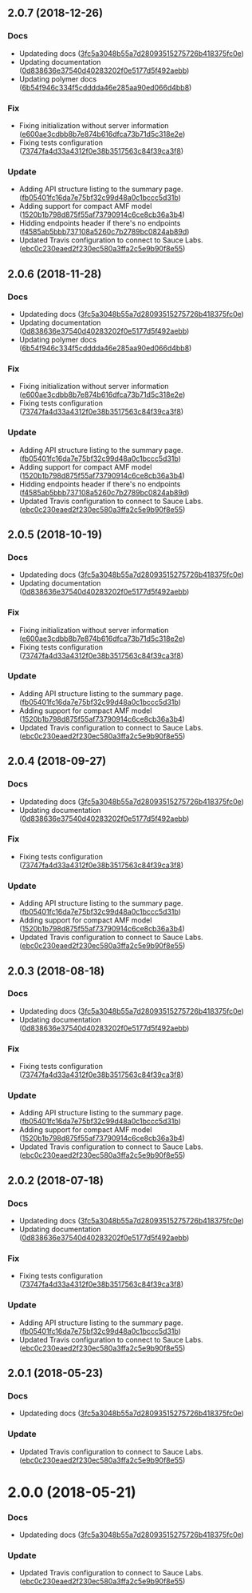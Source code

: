 <a name="2.0.7"></a>
## 2.0.7 (2018-12-26)


### Docs

* Updateding docs ([3fc5a3048b55a7d28093515275726b418375fc0e](https://github.com/advanced-rest-client/api-summary/commit/3fc5a3048b55a7d28093515275726b418375fc0e))
* Updating documentation ([0d838636e37540d40283202f0e5177d5f492aebb](https://github.com/advanced-rest-client/api-summary/commit/0d838636e37540d40283202f0e5177d5f492aebb))
* Updating polymer docs ([6b54f946c334f5cdddda46e285aa90ed066d4bb8](https://github.com/advanced-rest-client/api-summary/commit/6b54f946c334f5cdddda46e285aa90ed066d4bb8))

### Fix

* Fixing initialization without server information ([e600ae3cdbb8b7e874b616dfca73b71d5c318e2e](https://github.com/advanced-rest-client/api-summary/commit/e600ae3cdbb8b7e874b616dfca73b71d5c318e2e))
* Fixing tests configuration ([73747fa4d33a4312f0e38b3517563c84f39ca3f8](https://github.com/advanced-rest-client/api-summary/commit/73747fa4d33a4312f0e38b3517563c84f39ca3f8))

### Update

* Adding API structure listing to the summary page. ([fb05401fc16da7e75bf32c99d48a0c1bccc5d31b](https://github.com/advanced-rest-client/api-summary/commit/fb05401fc16da7e75bf32c99d48a0c1bccc5d31b))
* Adding support for compact AMF model ([1520b1b798d875f55af73790914c6ce8cb36a3b4](https://github.com/advanced-rest-client/api-summary/commit/1520b1b798d875f55af73790914c6ce8cb36a3b4))
* Hidding endpoints header if there's no endpoints ([f4585ab5bbb737108a5260c7b2789bc0824ab89d](https://github.com/advanced-rest-client/api-summary/commit/f4585ab5bbb737108a5260c7b2789bc0824ab89d))
* Updated Travis configuration to connect to Sauce Labs. ([ebc0c230eaed2f230ec580a3ffa2c5e9b90f8e55](https://github.com/advanced-rest-client/api-summary/commit/ebc0c230eaed2f230ec580a3ffa2c5e9b90f8e55))



<a name="2.0.6"></a>
## 2.0.6 (2018-11-28)


### Docs

* Updateding docs ([3fc5a3048b55a7d28093515275726b418375fc0e](https://github.com/advanced-rest-client/api-summary/commit/3fc5a3048b55a7d28093515275726b418375fc0e))
* Updating documentation ([0d838636e37540d40283202f0e5177d5f492aebb](https://github.com/advanced-rest-client/api-summary/commit/0d838636e37540d40283202f0e5177d5f492aebb))
* Updating polymer docs ([6b54f946c334f5cdddda46e285aa90ed066d4bb8](https://github.com/advanced-rest-client/api-summary/commit/6b54f946c334f5cdddda46e285aa90ed066d4bb8))

### Fix

* Fixing initialization without server information ([e600ae3cdbb8b7e874b616dfca73b71d5c318e2e](https://github.com/advanced-rest-client/api-summary/commit/e600ae3cdbb8b7e874b616dfca73b71d5c318e2e))
* Fixing tests configuration ([73747fa4d33a4312f0e38b3517563c84f39ca3f8](https://github.com/advanced-rest-client/api-summary/commit/73747fa4d33a4312f0e38b3517563c84f39ca3f8))

### Update

* Adding API structure listing to the summary page. ([fb05401fc16da7e75bf32c99d48a0c1bccc5d31b](https://github.com/advanced-rest-client/api-summary/commit/fb05401fc16da7e75bf32c99d48a0c1bccc5d31b))
* Adding support for compact AMF model ([1520b1b798d875f55af73790914c6ce8cb36a3b4](https://github.com/advanced-rest-client/api-summary/commit/1520b1b798d875f55af73790914c6ce8cb36a3b4))
* Hidding endpoints header if there's no endpoints ([f4585ab5bbb737108a5260c7b2789bc0824ab89d](https://github.com/advanced-rest-client/api-summary/commit/f4585ab5bbb737108a5260c7b2789bc0824ab89d))
* Updated Travis configuration to connect to Sauce Labs. ([ebc0c230eaed2f230ec580a3ffa2c5e9b90f8e55](https://github.com/advanced-rest-client/api-summary/commit/ebc0c230eaed2f230ec580a3ffa2c5e9b90f8e55))



<a name="2.0.5"></a>
## 2.0.5 (2018-10-19)


### Docs

* Updateding docs ([3fc5a3048b55a7d28093515275726b418375fc0e](https://github.com/advanced-rest-client/api-summary/commit/3fc5a3048b55a7d28093515275726b418375fc0e))
* Updating documentation ([0d838636e37540d40283202f0e5177d5f492aebb](https://github.com/advanced-rest-client/api-summary/commit/0d838636e37540d40283202f0e5177d5f492aebb))

### Fix

* Fixing initialization without server information ([e600ae3cdbb8b7e874b616dfca73b71d5c318e2e](https://github.com/advanced-rest-client/api-summary/commit/e600ae3cdbb8b7e874b616dfca73b71d5c318e2e))
* Fixing tests configuration ([73747fa4d33a4312f0e38b3517563c84f39ca3f8](https://github.com/advanced-rest-client/api-summary/commit/73747fa4d33a4312f0e38b3517563c84f39ca3f8))

### Update

* Adding API structure listing to the summary page. ([fb05401fc16da7e75bf32c99d48a0c1bccc5d31b](https://github.com/advanced-rest-client/api-summary/commit/fb05401fc16da7e75bf32c99d48a0c1bccc5d31b))
* Adding support for compact AMF model ([1520b1b798d875f55af73790914c6ce8cb36a3b4](https://github.com/advanced-rest-client/api-summary/commit/1520b1b798d875f55af73790914c6ce8cb36a3b4))
* Updated Travis configuration to connect to Sauce Labs. ([ebc0c230eaed2f230ec580a3ffa2c5e9b90f8e55](https://github.com/advanced-rest-client/api-summary/commit/ebc0c230eaed2f230ec580a3ffa2c5e9b90f8e55))



<a name="2.0.4"></a>
## 2.0.4 (2018-09-27)


### Docs

* Updateding docs ([3fc5a3048b55a7d28093515275726b418375fc0e](https://github.com/advanced-rest-client/api-summary/commit/3fc5a3048b55a7d28093515275726b418375fc0e))
* Updating documentation ([0d838636e37540d40283202f0e5177d5f492aebb](https://github.com/advanced-rest-client/api-summary/commit/0d838636e37540d40283202f0e5177d5f492aebb))

### Fix

* Fixing tests configuration ([73747fa4d33a4312f0e38b3517563c84f39ca3f8](https://github.com/advanced-rest-client/api-summary/commit/73747fa4d33a4312f0e38b3517563c84f39ca3f8))

### Update

* Adding API structure listing to the summary page. ([fb05401fc16da7e75bf32c99d48a0c1bccc5d31b](https://github.com/advanced-rest-client/api-summary/commit/fb05401fc16da7e75bf32c99d48a0c1bccc5d31b))
* Adding support for compact AMF model ([1520b1b798d875f55af73790914c6ce8cb36a3b4](https://github.com/advanced-rest-client/api-summary/commit/1520b1b798d875f55af73790914c6ce8cb36a3b4))
* Updated Travis configuration to connect to Sauce Labs. ([ebc0c230eaed2f230ec580a3ffa2c5e9b90f8e55](https://github.com/advanced-rest-client/api-summary/commit/ebc0c230eaed2f230ec580a3ffa2c5e9b90f8e55))



<a name="2.0.3"></a>
## 2.0.3 (2018-08-18)


### Docs

* Updateding docs ([3fc5a3048b55a7d28093515275726b418375fc0e](https://github.com/advanced-rest-client/api-summary/commit/3fc5a3048b55a7d28093515275726b418375fc0e))
* Updating documentation ([0d838636e37540d40283202f0e5177d5f492aebb](https://github.com/advanced-rest-client/api-summary/commit/0d838636e37540d40283202f0e5177d5f492aebb))

### Fix

* Fixing tests configuration ([73747fa4d33a4312f0e38b3517563c84f39ca3f8](https://github.com/advanced-rest-client/api-summary/commit/73747fa4d33a4312f0e38b3517563c84f39ca3f8))

### Update

* Adding API structure listing to the summary page. ([fb05401fc16da7e75bf32c99d48a0c1bccc5d31b](https://github.com/advanced-rest-client/api-summary/commit/fb05401fc16da7e75bf32c99d48a0c1bccc5d31b))
* Adding support for compact AMF model ([1520b1b798d875f55af73790914c6ce8cb36a3b4](https://github.com/advanced-rest-client/api-summary/commit/1520b1b798d875f55af73790914c6ce8cb36a3b4))
* Updated Travis configuration to connect to Sauce Labs. ([ebc0c230eaed2f230ec580a3ffa2c5e9b90f8e55](https://github.com/advanced-rest-client/api-summary/commit/ebc0c230eaed2f230ec580a3ffa2c5e9b90f8e55))



<a name="2.0.2"></a>
## 2.0.2 (2018-07-18)


### Docs

* Updateding docs ([3fc5a3048b55a7d28093515275726b418375fc0e](https://github.com/advanced-rest-client/api-summary/commit/3fc5a3048b55a7d28093515275726b418375fc0e))
* Updating documentation ([0d838636e37540d40283202f0e5177d5f492aebb](https://github.com/advanced-rest-client/api-summary/commit/0d838636e37540d40283202f0e5177d5f492aebb))

### Fix

* Fixing tests configuration ([73747fa4d33a4312f0e38b3517563c84f39ca3f8](https://github.com/advanced-rest-client/api-summary/commit/73747fa4d33a4312f0e38b3517563c84f39ca3f8))

### Update

* Adding API structure listing to the summary page. ([fb05401fc16da7e75bf32c99d48a0c1bccc5d31b](https://github.com/advanced-rest-client/api-summary/commit/fb05401fc16da7e75bf32c99d48a0c1bccc5d31b))
* Updated Travis configuration to connect to Sauce Labs. ([ebc0c230eaed2f230ec580a3ffa2c5e9b90f8e55](https://github.com/advanced-rest-client/api-summary/commit/ebc0c230eaed2f230ec580a3ffa2c5e9b90f8e55))



<a name="2.0.1"></a>
## 2.0.1 (2018-05-23)


### Docs

* Updateding docs ([3fc5a3048b55a7d28093515275726b418375fc0e](https://github.com/advanced-rest-client/api-summary/commit/3fc5a3048b55a7d28093515275726b418375fc0e))

### Update

* Updated Travis configuration to connect to Sauce Labs. ([ebc0c230eaed2f230ec580a3ffa2c5e9b90f8e55](https://github.com/advanced-rest-client/api-summary/commit/ebc0c230eaed2f230ec580a3ffa2c5e9b90f8e55))



<a name="2.0.0"></a>
# 2.0.0 (2018-05-21)


### Docs

* Updateding docs ([3fc5a3048b55a7d28093515275726b418375fc0e](https://github.com/advanced-rest-client/api-summary/commit/3fc5a3048b55a7d28093515275726b418375fc0e))

### Update

* Updated Travis configuration to connect to Sauce Labs. ([ebc0c230eaed2f230ec580a3ffa2c5e9b90f8e55](https://github.com/advanced-rest-client/api-summary/commit/ebc0c230eaed2f230ec580a3ffa2c5e9b90f8e55))



